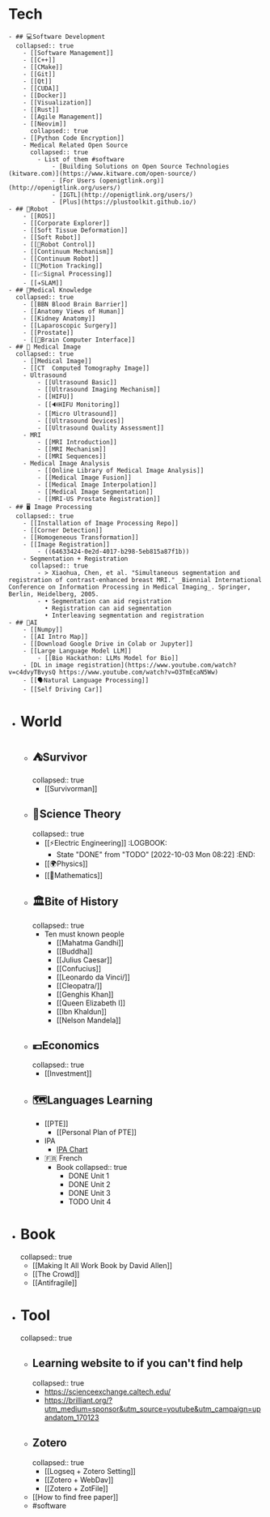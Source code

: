 # Tech
	- ## 💻️Software Development
	  collapsed:: true
		- [[Software Management]]
		- [[C++]]
		- [[CMake]]
		- [[Git]]
		- [[Qt]]
		- [[CUDA]]
		- [[Docker]]
		- [[Visualization]]
		- [[Rust]]
		- [[Agile Management]]
		- [[Neovim]]
		  collapsed:: true
		- [[Python Code Encryption]]
		- Medical Related Open Source
		  collapsed:: true
			- List of them #software
				- [Building Solutions on Open Source Technologies (kitware.com)](https://www.kitware.com/open-source/)
				- [For Users (openigtlink.org)](http://openigtlink.org/users/)
				- [IGTL](http://openigtlink.org/users/)
				- [Plus](https://plustoolkit.github.io/)
	- ## 🤖Robot
		- [[ROS]]
		- [[Corporate Explorer]]
		- [[Soft Tissue Deformation]]
		- [[Soft Robot]]
		- [[🤖Robot Control]]
		- [[Continuum Mechanism]]
		- [[Continuum Robot]]
		- [[🏃Motion Tracking]]
		- [[📈Signal Processing]]
		- [[✈️SLAM]]
	- ## 🏥Medical Knowledge
	  collapsed:: true
		- [[BBN Blood Brain Barrier]]
		- [[Anatomy Views of Human]]
		- [[Kidney Anatomy]]
		- [[Laparoscopic Surgery]]
		- [[Prostate]]
		- [[🧠Brain Computer Interface]]
	- ## 🩻 Medical Image
	  collapsed:: true
		- [[Medical Image]]
		- [[CT  Computed Tomography Image]]
		- Ultrasound
			- [[Ultrasound Basic]]
			- [[Ultrasound Imaging Mechanism]]
			- [[HIFU]]
			- [[🔊HIFU Monitoring]]
			- [[Micro Ultrasound]]
			- [[Ultrasound Devices]]
			- [[Ultrasound Quality Assessment]]
		- MRI
			- [[MRI Introduction]]
			- [[MRI Mechanism]]
			- [[MRI Sequences]]
		- Medical Image Analysis
			- [[Online Library of Medical Image Analysis]]
			- [[Medical Image Fusion]]
			- [[Medical Image Interpolation]]
			- [[Medical Image Segmentation]]
			- [[MRI-US Prostate Registration]]
	- ## 🖥️ Image Processing
	  collapsed:: true
		- [[Installation of Image Processing Repo]]
		- [[Corner Detection]]
		- [[Homogeneous Transformation]]
		- [[Image Registration]]
			- ((64633424-0e2d-4017-b298-5eb815a87f1b))
		- Segmentation + Registration
		  collapsed:: true
			- > Xiaohua, Chen, et al. "Simultaneous segmentation and registration of contrast-enhanced breast MRI." _Biennial International Conference on Information Processing in Medical Imaging_. Springer, Berlin, Heidelberg, 2005.
			- • Segmentation can aid registration
			  • Registration can aid segmentation
			  • Interleaving segmentation and registration
	- ## 🧠AI
		- [[Numpy]]
		- [[AI Intro Map]]
		- [[Download Google Drive in Colab or Jupyter]]
		- [[Large Language Model LLM]]
			- [[Bio Hackathon: LLMs Model for Bio]]
		- [DL in image registration](https://www.youtube.com/watch?v=c4dvyTBvysQ https://www.youtube.com/watch?v=O3TmEcaN5Ww)
		- [[🗣️Natural Language Processing]]
		- [[Self Driving Car]]
- # World
	- ## ⛺️Survivor
	  collapsed:: true
		- [[Survivorman]]
	- ## 🥼Science Theory
	  collapsed:: true
		- [[⚡️Electric Engineering]]
		  :LOGBOOK:
		  * State "DONE" from "TODO" [2022-10-03 Mon 08:22]
		  :END:
		- [[🌍️Physics]]
		- [[🔢Mathematics]]
	- ## 🏛️Bite of History
	  collapsed:: true
		- Ten must known people
			- [[Mahatma Gandhi]]
			- [[Buddha]]
			- [[Julius Caesar]]
			- [[Confucius]]
			- [[Leonardo da Vinci/]]
			- [[Cleopatra/]]
			- [[Genghis Khan]]
			- [[Queen Elizabeth I]]
			- [[Ibn Khaldun]]
			- [[Nelson Mandela]]
	- ## 💶Economics
	  collapsed:: true
		- [[Investment]]
	- ## 🗺️Languages Learning
		- [[PTE]]
			- [[Personal Plan of PTE]]
		- IPA
			- [IPA Chart](https://www.ipachart.com/)
		- 🇫🇷 French
			- Book
			  collapsed:: true
				- DONE Unit 1
				- DONE Unit 2
				- DONE Unit 3
				- TODO Unit 4
- # Book
  collapsed:: true
	- [[Making It All Work Book by David Allen]]
	- [[The Crowd]]
	- [[Antifragile]]
- # Tool
  collapsed:: true
	- ## Learning website to if you can't find help
	  collapsed:: true
		- https://scienceexchange.caltech.edu/
		- https://brilliant.org/?utm_medium=sponsor&utm_source=youtube&utm_campaign=upandatom_170123
	- ## Zotero
	  collapsed:: true
		- [[Logseq + Zotero Setting]]
		- [[Zotero + WebDav]]
		- [[Zotero + ZotFile]]
	- [[How to find free paper]]
	- #software